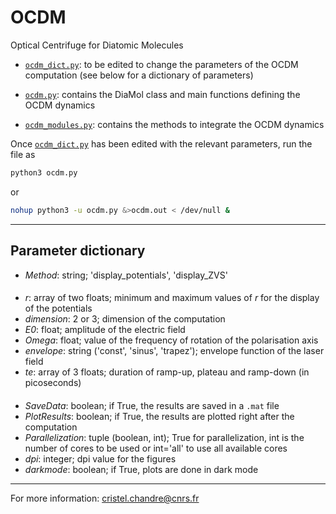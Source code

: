 # OCDM
Optical Centrifuge for Diatomic Molecules

- [`ocdm_dict.py`](https://github.com/cchandre/OCDM/blob/main/ocdm_dict.py): to be edited to change the parameters of the OCDM computation (see below for a dictionary of parameters)

- [`ocdm.py`](https://github.com/cchandre/OCDM/blob/main/ocdm.py): contains the DiaMol class and main functions defining the OCDM dynamics

- [`ocdm_modules.py`](https://github.com/cchandre/OCDM/blob/main/ocdm_modules.py): contains the methods to integrate the OCDM dynamics

Once [`ocdm_dict.py`](https://github.com/cchandre/OCDM/blob/main/ocdm_dict.py) has been edited with the relevant parameters, run the file as 
```sh
python3 ocdm.py
```
or 
```sh
nohup python3 -u ocdm.py &>ocdm.out < /dev/null &
```

___
##  Parameter dictionary

- *Method*: string; 'display_potentials', 'display_ZVS'
####
- *r*: array of two floats; minimum and maximum values of *r* for the display of the potentials
- *dimension*: 2 or 3; dimension of the computation
- *E0*: float; amplitude of the electric field
- *Omega*: float; value of the frequency of rotation of the polarisation axis
- *envelope*: string ('const', 'sinus', 'trapez'); envelope function of the laser field
- *te*: array of 3 floats; duration of ramp-up, plateau and ramp-down (in picoseconds)
####
- *SaveData*: boolean; if True, the results are saved in a `.mat` file
- *PlotResults*: boolean; if True, the results are plotted right after the computation
- *Parallelization*: tuple (boolean, int); True for parallelization, int is the number of cores to be used or int='all' to use all available cores
- *dpi*: integer; dpi value for the figures
- *darkmode*: boolean; if True, plots are done in dark mode

---
For more information: <cristel.chandre@cnrs.fr>
